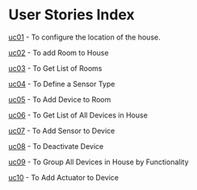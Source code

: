 # User Stories Index

[uc01](uc01_toConfigureLocation/uc01_readme.md) - To configure the location of the house.

[uc02](uc02_toAddRoom/uc02_readme.md) - To add Room to House

[uc03](uc03_toGetListOfRooms/uc03_readme.md) - To Get List of Rooms

[uc04](uc04_toDefineSensorType/uc04_readme.md) - To Define a Sensor Type

[uc05](uc05_toAddDevice/uc05_readme.md) - To Add Device to Room

[uc06](uc06_toGetListOfAllDevices/uc06_readme.md) - To Get List of All Devices in House

[uc07](uc07_toAddSensor/uc07_readme.md) - To Add Sensor to Device

[uc08](uc08_toDeactiveDevice/uc08_readme.md) - To Deactivate Device

[uc09](uc09_toGroupAllDevicesByFuncionality/uc09_readme.md) - To Group All Devices in House by Functionality

[uc10](uc10_toAddActuator/uc10_readme.md) - To Add Actuator to Device